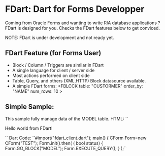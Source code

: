 FDart: Dart for Forms Developper
================================

Coming from Oracle Forms and wanting to write RIA database applications ?
FDart is designed for you.
Checks the FDart features below to get conviced.

NOTE: FDart is under development and not ready yet. 

FDart Feature (for Forms User)
------------------------------
* Block / Column / Triggers are similar in FDart
* A single language for client / server side
* Most actions performed on client side
* Table, Query, and others (XML,HTTP) Block datasource available.
* A simple FDart forms: <HTML><FBLOCK table: "CUSTORMER" order_by: "NAME" num_rows: 10 ></FBLOCK><HTML>

Simple Sample:
--------------
This sample fully manage data of the MODEL table.
HTML:
``<!DOCTYPE html>
<html>
  <head>
    <meta charset="utf-8">
    <title>FDart Sample</title>
  </head>
  <body>
    <p>Hello world from FDart!</p>   
    <block  name="MODEL" query="SELECT NAME FROM MODEL">      
    </bock>
    <script type="application/dart" src="test.dart"></script>
    <script src="http://dart.googlecode.com/svn/branches/bleeding_edge/dart/client/dart.js"></script>
  </body>
</html>``
Dart Code:
``#import("fdart_client.dart");
main() {
 CForm Form=new CForm("TEST");
 Form.init(<database connection>).then( ( bool status) {
     Form.GO_BLOCK("MODEL");
     Form.EXECUTE_QUERY();
 }
);``


